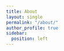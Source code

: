 ```yaml
---
title: About
layout: single
permalink: "/about/"
author_profile: true
sidebar:
  position: left
---
```


